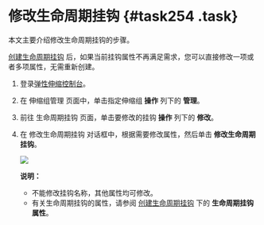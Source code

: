 # 修改生命周期挂钩 {#task254 .task}

本文主要介绍修改生命周期挂钩的步骤。

[创建生命周期挂钩](cn.zh-CN/用户指南/实现自动伸缩/创建生命周期挂钩.md#) 后，如果当前挂钩属性不再满足需求，您可以直接修改一项或者多项属性，无需重新创建。

1.  登录[弹性伸缩控制台](https://essnew.console.aliyun.com/)。 
2.  在 伸缩组管理 页面中，单击指定伸缩组 **操作** 列下的 **管理**。 
3.  前往 生命周期挂钩 页面，单击要修改的挂钩 **操作** 列下的 **修改**。 
4.  在 修改生命周期挂钩 对话框中，根据需要修改属性，然后单击 **修改生命周期挂钩**。 

    ![](http://static-aliyun-doc.oss-cn-hangzhou.aliyuncs.com/assets/img/40586/155045197221721_zh-CN.png)

    **说明：** 

    -   不能修改挂钩名称，其他属性均可修改。
    -   有关生命周期挂钩的属性，请参阅 [创建生命周期挂钩](cn.zh-CN/用户指南/实现自动伸缩/创建生命周期挂钩.md#) 下的 **生命周期挂钩属性**。

